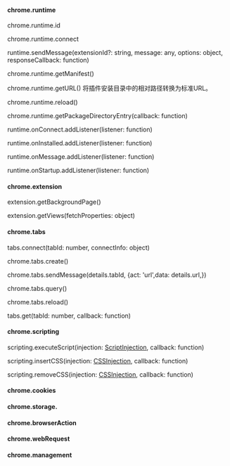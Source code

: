 #### chrome.runtime

chrome.runtime.id



chrome.runtime.connect

runtime.sendMessage(extensionId?: string, message: any, options: object, responseCallback: function)

chrome.runtime.getManifest()

chrome.runtime.getURL() 将插件安装目录中的相对路径转换为标准URL。

chrome.runtime.reload()

chrome.runtime.getPackageDirectoryEntry(callback: function)



runtime.onConnect.addListener(listener: function)

runtime.onInstalled.addListener(listener: function)

runtime.onMessage.addListener(listener: function)

runtime.onStartup.addListener(listener: function)

#### chrome.extension

extension.getBackgroundPage()

extension.getViews(fetchProperties: object)

#### chrome.tabs

tabs.connect(tabId: number, connectInfo: object)

chrome.tabs.create()

 chrome.tabs.sendMessage(details.tabId, {act: 'url',data: details.url,})

chrome.tabs.query()

chrome.tabs.reload()

tabs.get(tabId: number, callback: function)



#### chrome.scripting

scripting.executeScript(injection: [ScriptInjection](https://developer.chrome.com/docs/extensions/reference/scripting/#type-ScriptInjection), callback: function)

scripting.insertCSS(injection: [CSSInjection](https://developer.chrome.com/docs/extensions/reference/scripting/#type-CSSInjection), callback: function)

scripting.removeCSS(injection: [CSSInjection](https://developer.chrome.com/docs/extensions/reference/scripting/#type-CSSInjection), callback: function)



#### chrome.cookies

#### chrome.storage.

#### chrome.browserAction

#### chrome.webRequest

#### chrome.management